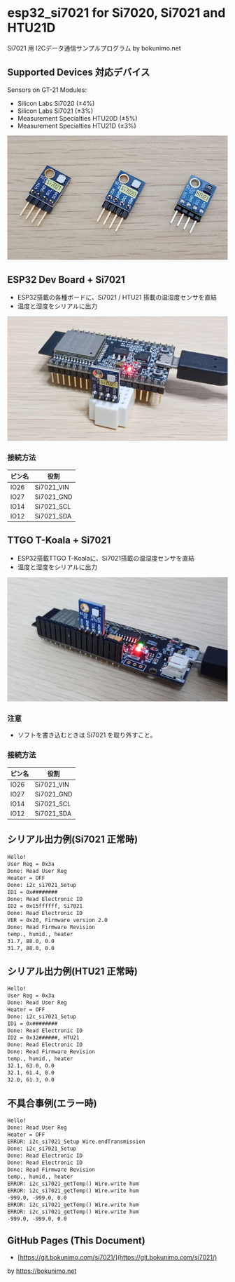 # esp32_si7021 for Si7020, Si7021 and HTU21D

Si7021 用 I2Cデータ通信サンプルプログラム by bokunimo.net

## Supported Devices 対応デバイス

Sensors on GT-21 Modules:

- Silicon Labs Si7020 (±4%)  
- Silicon Labs Si7021 (±3%)  
- Measurement Specialties HTU20D (±5%)  
- Measurement Specialties HTU21D (±3%)  

![Supported Devices](pictures/gy-21.jpg)  

## ESP32 Dev Board + Si7021

- ESP32搭載の各種ボードに、Si7021 / HTU21 搭載の温湿度センサを直結
- 温度と湿度をシリアルに出力

![ESP32 Dev Board and Si7021](pictures/esp32_si7021.jpg)  

### 接続方法

|ピン名|役割      |
|------|----------|
|IO26  |Si7021_VIN|
|IO27  |Si7021_GND|
|IO14  |Si7021_SCL|
|IO12  |Si7021_SDA|

## TTGO T-Koala + Si7021

- ESP32搭載TTGO T-Koalaに、Si7021搭載の温湿度センサを直結
- 温度と湿度をシリアルに出力

![TTGO T-Koala and Si7021](pictures/ttgo_si7021.jpg)  

### 注意

- ソフトを書き込むときは Si7021 を取り外すこと。

### 接続方法

|ピン名|役割      |
|------|----------|
|IO26  |Si7021_VIN|
|IO27  |Si7021_GND|
|IO14  |Si7021_SCL|
|IO12  |Si7021_SDA|

## シリアル出力例(Si7021 正常時)

	Hello!
	User Reg = 0x3a
	Done: Read User Reg
	Heater = OFF
	Done: i2c_si7021_Setup
	ID1 = 0x########
	Done: Read Electronic ID
	ID2 = 0x15ffffff, Si7021
	Done: Read Electronic ID
	VER = 0x20, Firmware version 2.0
	Done: Read Firmware Revision
	temp., humid., heater
	31.7, 88.0, 0.0
	31.7, 88.0, 0.0

## シリアル出力例(HTU21 正常時)

	Hello!
	User Reg = 0x3a
	Done: Read User Reg
	Heater = OFF
	Done: i2c_si7021_Setup
	ID1 = 0x########
	Done: Read Electronic ID
	ID2 = 0x32######, HTU21
	Done: Read Electronic ID
	Done: Read Firmware Revision
	temp., humid., heater
	32.1, 63.0, 0.0
	32.1, 61.4, 0.0
	32.0, 61.3, 0.0

## 不具合事例(エラー時)

	Hello!
	Done: Read User Reg
	Heater = OFF
	ERROR: i2c_si7021_Setup Wire.endTransmission
	Done: i2c_si7021_Setup
	Done: Read Electronic ID
	Done: Read Electronic ID
	Done: Read Firmware Revision
	temp., humid., heater
	ERROR: i2c_si7021_getTemp() Wire.write hum
	ERROR: i2c_si7021_getTemp() Wire.write hum
	-999.0, -999.0, 0.0
	ERROR: i2c_si7021_getTemp() Wire.write hum
	ERROR: i2c_si7021_getTemp() Wire.write hum
	-999.0, -999.0, 0.0

## GitHub Pages (This Document)

* [https://git.bokunimo.com/si7021/](https://git.bokunimo.com/si7021/)

by <https://bokunimo.net>
